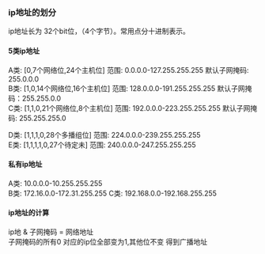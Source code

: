 ### ip地址的划分
ip地址长为 32个bit位，（4个字节）。常用点分十进制表示。  

#### 5类ip地址

A类: [0,7个网络位,24个主机位]        范围: 0.0.0.0-127.255.255.255         默认子网掩码: 255.0.0.0  
B类: [1,0,14个网络位,16个主机位]     范围: 128.0.0.0-191.255.255.255       默认子网掩码：255.255.0.0  
C类: [1,1,0,21个网络位,8个主机位]    范围: 192.0.0.0-223.255.255.255       默认子网掩码: 255.255.255.0  

D类: [1,1,1,0,28个多播组位]         范围: 224.0.0.0-239.255.255.255  
E类: [1,1,1,1,0,27个待定未]         范围: 240.0.0.0-247.255.255.255

#### 私有ip地址  
A类: 10.0.0.0-10.255.255.255  
B类: 172.16.0.0-172.31.255.255
C类: 192.168.0.0-192.168.255.255


#### ip地址的计算

ip地 & 子网掩码  = 网络地址  
子网掩码的所有0 对应的ip位全部变为1,其他位不变 得到广播地址









